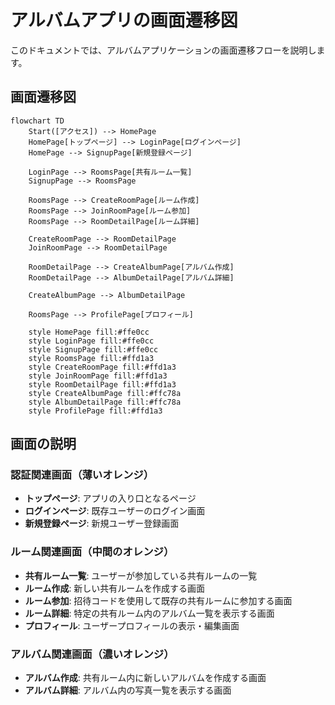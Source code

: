 # アルバムアプリの画面遷移図

このドキュメントでは、アルバムアプリケーションの画面遷移フローを説明します。

## 画面遷移図

```mermaid
flowchart TD
    Start([アクセス]) --> HomePage
    HomePage[トップページ] --> LoginPage[ログインページ]
    HomePage --> SignupPage[新規登録ページ]

    LoginPage --> RoomsPage[共有ルーム一覧]
    SignupPage --> RoomsPage

    RoomsPage --> CreateRoomPage[ルーム作成]
    RoomsPage --> JoinRoomPage[ルーム参加]
    RoomsPage --> RoomDetailPage[ルーム詳細]

    CreateRoomPage --> RoomDetailPage
    JoinRoomPage --> RoomDetailPage

    RoomDetailPage --> CreateAlbumPage[アルバム作成]
    RoomDetailPage --> AlbumDetailPage[アルバム詳細]

    CreateAlbumPage --> AlbumDetailPage

    RoomsPage --> ProfilePage[プロフィール]

    style HomePage fill:#ffe0cc
    style LoginPage fill:#ffe0cc
    style SignupPage fill:#ffe0cc
    style RoomsPage fill:#ffd1a3
    style CreateRoomPage fill:#ffd1a3
    style JoinRoomPage fill:#ffd1a3
    style RoomDetailPage fill:#ffd1a3
    style CreateAlbumPage fill:#ffc78a
    style AlbumDetailPage fill:#ffc78a
    style ProfilePage fill:#ffd1a3
```

## 画面の説明

### 認証関連画面（薄いオレンジ）

- **トップページ**: アプリの入り口となるページ
- **ログインページ**: 既存ユーザーのログイン画面
- **新規登録ページ**: 新規ユーザー登録画面

### ルーム関連画面（中間のオレンジ）

- **共有ルーム一覧**: ユーザーが参加している共有ルームの一覧
- **ルーム作成**: 新しい共有ルームを作成する画面
- **ルーム参加**: 招待コードを使用して既存の共有ルームに参加する画面
- **ルーム詳細**: 特定の共有ルーム内のアルバム一覧を表示する画面
- **プロフィール**: ユーザープロフィールの表示・編集画面

### アルバム関連画面（濃いオレンジ）

- **アルバム作成**: 共有ルーム内に新しいアルバムを作成する画面
- **アルバム詳細**: アルバム内の写真一覧を表示する画面
